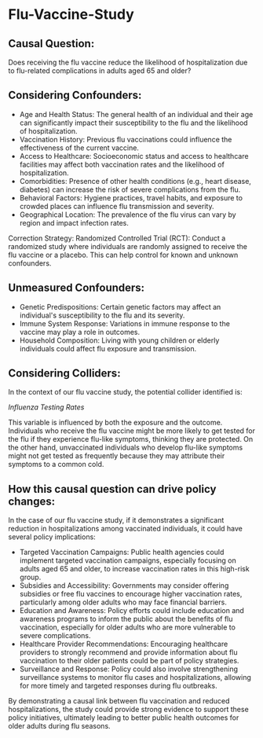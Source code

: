 # Flu-Vaccine-Study

## Causal Question:
Does receiving the flu vaccine reduce the likelihood of hospitalization due to flu-related complications in adults aged 65 and older?

## Considering Confounders:
- Age and Health Status: The general health of an individual and their age can significantly impact their susceptibility to the flu and the likelihood of hospitalization.
- Vaccination History: Previous flu vaccinations could influence the effectiveness of the current vaccine.
- Access to Healthcare: Socioeconomic status and access to healthcare facilities may affect both vaccination rates and the likelihood of hospitalization.
- Comorbidities: Presence of other health conditions (e.g., heart disease, diabetes) can increase the risk of severe complications from the flu.
- Behavioral Factors: Hygiene practices, travel habits, and exposure to crowded places can influence flu transmission and severity.
- Geographical Location: The prevalence of the flu virus can vary by region and impact infection rates.

Correction Strategy:
Randomized Controlled Trial (RCT): Conduct a randomized study where individuals are randomly assigned to receive the flu vaccine or a placebo. This can help control for known and unknown confounders.

## Unmeasured Confounders:
- Genetic Predispositions: Certain genetic factors may affect an individual's susceptibility to the flu and its severity.
- Immune System Response: Variations in immune response to the vaccine may play a role in outcomes.
- Household Composition: Living with young children or elderly individuals could affect flu exposure and transmission.

## Considering Colliders:

In the context of our flu vaccine study, the potential collider identified is:

*Influenza Testing Rates*

This variable is influenced by both the exposure and the outcome. Individuals who receive the flu vaccine might be more likely to get tested for the flu if they experience flu-like symptoms, thinking they are protected. On the other hand, unvaccinated individuals who develop flu-like symptoms might not get tested as frequently because they may attribute their symptoms to a common cold.

## How this causal question can drive policy changes:

In the case of our flu vaccine study, if it demonstrates a significant reduction in hospitalizations among vaccinated individuals, it could have several policy implications:

- Targeted Vaccination Campaigns: Public health agencies could implement targeted vaccination campaigns, especially focusing on adults aged 65 and older, to increase vaccination rates in this high-risk group.
- Subsidies and Accessibility: Governments may consider offering subsidies or free flu vaccines to encourage higher vaccination rates, particularly among older adults who may face financial barriers.
- Education and Awareness: Policy efforts could include education and awareness programs to inform the public about the benefits of flu vaccination, especially for older adults who are more vulnerable to severe complications.
- Healthcare Provider Recommendations: Encouraging healthcare providers to strongly recommend and provide information about flu vaccination to their older patients could be part of policy strategies.
- Surveillance and Response: Policy could also involve strengthening surveillance systems to monitor flu cases and hospitalizations, allowing for more timely and targeted responses during flu outbreaks.

By demonstrating a causal link between flu vaccination and reduced hospitalizations, the study could provide strong evidence to support these policy initiatives, ultimately leading to better public health outcomes for older adults during flu seasons.
